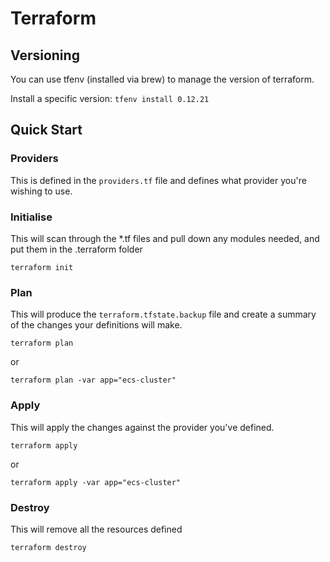 # Terraform

## Versioning

You can use tfenv (installed via brew) to manage the version of terraform.

Install a specific version: `tfenv install 0.12.21`

## Quick Start

### Providers

This is defined in the `providers.tf` file and defines what provider you're wishing to use.

### Initialise

This will scan through the *.tf files and pull down any modules needed, and put them in the .terraform folder

`terraform init`

### Plan

This will produce the `terraform.tfstate.backup` file and create a summary of the changes your definitions will make.

`terraform plan`

or

`terraform plan -var app="ecs-cluster"`

### Apply

This will apply the changes against the provider you've defined.

`terraform apply`

or

`terraform apply -var app="ecs-cluster"`

### Destroy

This will remove all the resources defined

`terraform destroy`
